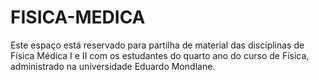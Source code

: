 # FISICA-MEDICA
Este espaço está reservado para partilha de material das disciplinas de Física Médica I e II com os estudantes do quarto ano do curso de Física, administrado na universidade Eduardo Mondlane.
